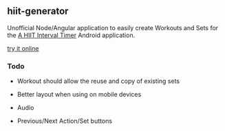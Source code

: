 ## hiit-generator

Unofficial Node/Angular application to easily create Workouts and Sets for the [A HIIT Interval Timer](https://play.google.com/store/apps/details?id=com.pimpimmobile.atimer) Android application.

[try it online](http://hiit.briac.net/)

### Todo

* Workout should allow the reuse and copy of existing sets

* Better layout when using on mobile devices
* Audio
* Previous/Next Action/Set buttons
